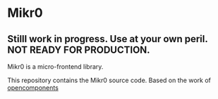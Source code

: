 # Mikr0

## Stilll work in progress. Use at your own peril. NOT READY FOR PRODUCTION.

Mikr0 is a micro-frontend library.

This repository contains the Mikr0 source code. Based on the work of [opencomponents](https://github.com/opencomponents/)

